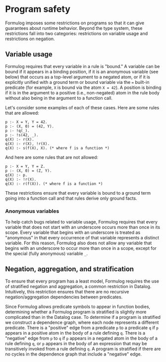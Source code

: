 # Program safety

Formulog imposes some restrictions on programs so that it can give guarantees
about runtime behavior. Beyond the type system, these restrictions fall into
two categories: restrictions on variable usage and restrictions on negation.

## Variable usage

Formulog requires that every variable in a rule is "bound." A variable can be
bound if it appears in a binding position, if it is an anonymous variable (see
below) that occurs as a top-level argument to a negated atom, or if it is
explicitly unified with a ground term or bound variable via the `=` built-in
predicate (for example, `X` is bound via the atom `X = 42`). A position is
binding if it is in the argument to a positive (i.e., non-negated) atom in the
rule body without also being in the argument to a function call.

Let's consider some examples of each of these cases. Here are some rules that
are allowed:

```
p :- X = Y, Y = 42.
p :- (X, 0) = (42, Y).
p :- !q(_).
p :- !s(42, _).
q(X) :- r(X).
q(X) :- r(X), !r(X).
q(X) :- s(f(X), X). (* where f is a function *)
```

And here are some rules that are not allowed:

```
p :- X = Y, Y = Z.
p :- (X, 0) = (Z, Y).
q(X) :- p.
q(X) :- !r(X).
q(X) :- r(f(X)). (* where f is a function *)
```

These restrictions ensure that every variable is bound to a ground term going
into a function call and that rules derive only ground facts.

### Anonymous variables

To help catch bugs related to variable usage, Formulog requires that every
variable that does not start with an underscore occurs more than once in its
scope. Every variable that begins with an underscore is treated as "anonymous"
in that every occurrence of that variable represents a distinct variable. For
this reason, Formulog also does not allow any variable that begins with an
underscore to occur more than once in a scope, except for the special (fully
anonymous) variable `_`.

## Negation, aggregation, and stratification

To ensure that every program has a least model, Formulog requires the use of
stratified negation and aggregation, a common restriction in Datalog.
Intuitively, this restriction ensures that there are no recursive
negation/aggregation dependencies between predicates.

Since Formulog allows predicate symbols to appear in function bodies,
determining whether a Formulog program is stratified is slightly more
complicated than in the Datalog case. To determine if a program is stratified
we construct a dependence graph, where each node represents a different
predicate. There is a "positive" edge from a predicate `p` to a predicate `q`
if `p` appears in a positive atom in the body of a rule defining `q`. There is
a "negative" edge from `p` to `q` if `p` appears in a negated atom in the body
of a rule defining `q`, or `p` appears in the body of an expression that may be
transitively invoked from a rule defining `q`. A program is stratified if there
are no cycles in the dependence graph that include a "negative" edge.
